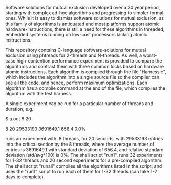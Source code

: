 Software solutions for mutual exclusion developed over a 30 year period,
starting with complex ad-hoc algorithms and progressing to simpler formal ones.
While it is easy to dismiss software solutions for mutual exclusion, as this
family of algorithms is antiquated and most platforms support atomic
hardware-instructions, there is still a need for these algorithms in threaded,
embedded systems running on low-cost processors lacking atomic instructions.

This repository contains C-language software-solutions for mutual exclusion
using phtreads for 2-threads and N-threads.  As well, a worst-case
high-contention performance experiment is provided to compare the algorithms
and contrast them with three common locks based on hardware atomic
instructions.  Each algorithm is compiled through the file "Harness.c", which
includes the algorithm into a single source file so the compiler can see all
the code, and hence, perform maximum optimizations.  Each algorithm has a
compile command at the end of the file, which compiles the algorithm with the
test harness.

A single experiment can be run for a particular number of threads and duration,
e.g.:

$ a.out 8 20

8 20 29533193 3691649.1 656.4 0.0%

runs an experiment with: 8 threads, for 20 seconds, with 29533193 entries into
the critical section by the 8 threads, where the average number of entries is
3691649.1 with standard deviation of 656.4, and relative standard deviation
(std/avg*100) is 0%. The shell script "run1", runs 32 experiments for 1-32
threads and 20 second experiments for a pre-compiled algorithm. The shell
script "runall" compiles all the algorithms listed in the script, and uses the
"run1" script to run each of them for 1-32 threads (can take 1-2 days to
complete).
